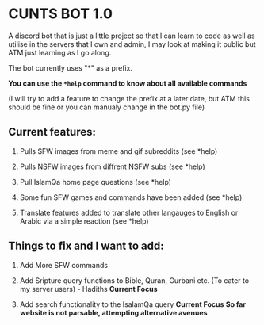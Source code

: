 # CUNTS BOT 1.0

A discord bot that is just a little project so that I can learn to code as well as utilise in the servers that I own and admin, I may look at making it public but ATM just learning as I go along. 

The bot currently uses "*" as a prefix.

**You can use the `*help` command to know about all available commands**

(I will try to add a feature to change the prefix at a later date, but ATM this should be fine or you can manualy change in the bot.py file)

## **Current features**:

1. Pulls SFW images from meme and gif subreddits (see *help)

2. Pulls NSFW images from diffrent NSFW subs (see *help)

3. Pull IslamQa home page questions (see *help)

4. Some fun SFW games and commands have been added (see *help)

5. Translate features added to translate other langauges to English or Arabic via a simple reaction (see *help)


## **Things to fix and I want to add**:
     
1. Add More SFW commands

2. Add Sripture query functions to Bible, Quran, Gurbani etc. (To cater to my server users) 
            - Hadiths **Current Focus**

3. Add search functionality to the IsalamQa query **Current Focus**  **So far website is not parsable, attempting alternative avenues**

